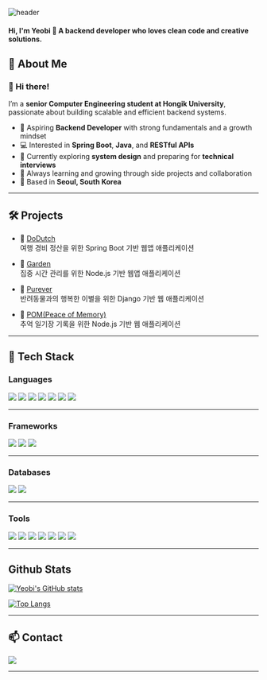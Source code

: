 <!--Header-->
![header](https://capsule-render.vercel.app/api?type=blur&color=gradient&height=300&section=header&text=Welcome%20to%20My%20Dev%20World%F0%9F%A4%97&fontSize=40)
#### Hi, I'm Yeobi 👋 A backend developer who loves clean code and creative solutions.

<!--Body-->
## 🐥 About Me

### 👋 Hi there!  
I’m a **senior Computer Engineering student at Hongik University**, passionate about building scalable and efficient backend systems.

- 🎯 Aspiring **Backend Developer** with strong fundamentals and a growth mindset  
- 💻 Interested in **Spring Boot**, **Java**, and **RESTful APIs**  
- 🚀 Currently exploring **system design** and preparing for **technical interviews**  
- 🌱 Always learning and growing through side projects and collaboration  
- 📍 Based in **Seoul, South Korea**

---

## 🛠 Projects

- 📌 [DoDutch](https://github.com/LikeLionDemoday)  
  여행 경비 정산을 위한 Spring Boot 기반 웹앱 애플리케이션  

- 📌 [Garden](https://github.com/codeit-garden)  
  집중 시간 관리를 위한 Node.js 기반 웹앱 애플리케이션

- 📌 [Purever](https://github.com/Team-Purever)  
  반려동물과의 행복한 이별을 위한 Django 기반 웹 애플리케이션
  
- 📌 [POM(Peace of Memory)](https://github.com/POM-Peace-of-memory)  
  추억 일기장 기록을 위한 Node.js 기반 웹 애플리케이션
  
---

## 🧰 Tech Stack

### Languages
<img src="https://img.shields.io/badge/Java-007396?style=flat-square&logo=OpenJDK&logoColor=white"/> <img src="https://img.shields.io/badge/JavaScript-F7DF1E?style=flat-square&logo=JavaScript&logoColor=black"/> <img src="https://img.shields.io/badge/Python-3776AB?style=flat-square&logo=Python&logoColor=white"/> <img src="https://img.shields.io/badge/C++-00599C?style=flat-square&logo=C%2B%2B&logoColor=white"/> <img src="https://img.shields.io/badge/SQL-4479A1?style=flat-square&logo=MySQL&logoColor=white"/> <img src="https://img.shields.io/badge/HTML5-E34F26?style=flat-square&logo=HTML5&logoColor=white"/> <img src="https://img.shields.io/badge/CSS3-1572B6?style=flat-square&logo=CSS3&logoColor=white"/>

---

### Frameworks
<img src="https://img.shields.io/badge/Spring-6DB33F?style=flat-square&logo=Spring&logoColor=white"/> <img src="https://img.shields.io/badge/Node.js-339933?style=flat-square&logo=Node.js&logoColor=white"/> <img src="https://img.shields.io/badge/Django-092E20?style=flat-square&logo=Django&logoColor=white"/>

---

### Databases
<img src="https://img.shields.io/badge/MySQL-4479A1?style=flat-square&logo=MySQL&logoColor=white"/> <img src="https://img.shields.io/badge/PostgreSQL-4169E1?style=flat-square&logo=PostgreSQL&logoColor=white"/>

---

### Tools
<img src="https://img.shields.io/badge/Git-F05032?style=flat-square&logo=Git&logoColor=white"/> <img src="https://img.shields.io/badge/GitHub-181717?style=flat-square&logo=GitHub&logoColor=white"/> <img src="https://img.shields.io/badge/Docker-2496ED?style=flat-square&logo=Docker&logoColor=white"/> <img src="https://img.shields.io/badge/IntelliJ%20IDEA-000000?style=flat-square&logo=IntelliJIDEA&logoColor=white"/> <img src="https://img.shields.io/badge/Postman-FF6C37?style=flat-square&logo=Postman&logoColor=white"/> <img src="https://img.shields.io/badge/AWS-232F3E?style=flat-square&logo=AmazonAWS&logoColor=white"/> <img src="https://img.shields.io/badge/Notion-000000?style=flat-square&logo=Notion&logoColor=white"/>

---

## Github Stats
[![Yeobi's GitHub stats](https://github-readme-stats.vercel.app/api?username=Yeobi00&show_icons=true&theme=tokyonight)](https://github.com/Yeobi00)

[![Top Langs](https://github-readme-stats.vercel.app/api/top-langs/?username=Yeobi00&layout=compact&theme=tokyonight)](https://github.com/Yeobi00)

---

## 📫 Contact

<a href="mailto:kimhyjjang@gmail.com">
  <img src="https://img.shields.io/badge/Gmail-D14836?style=flat-square&logo=Gmail&logoColor=white"/>
</a>

---
